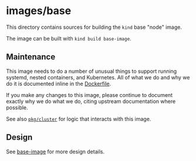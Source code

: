 <!--TODO(bentheelder): fill this in much more thoroughly-->
# images/base

This directory contains sources for building the `kind` base "node" image.

The image can be built with `kind build base-image`.

## Maintenance

This image needs to do a number of unusual things to support running systemd,
nested containers, and Kubernetes. All of what we do and why we do it
is documented inline in the [Dockerfile](./Dockerfile).

If you make any changes to this image, please continue to document exactly
why we do what we do, citing upstream documentation where possible.

See also [`pkg/cluster`](./../../pkg/cluster) for logic that interacts with this image.

## Design

See [base-image](https://kind.sigs.k8s.io/docs/design/base-image/) for more design details.

